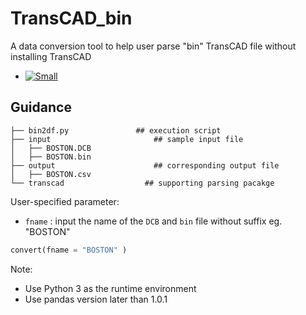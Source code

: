 # TransCAD_bin
A data conversion tool to help user parse "bin" TransCAD file without installing TransCAD

*   [![][001colab]](https://colab.research.google.com/github/jinsanity07git/TransCAD_bin/blob/colab/notebooks/bin2df.ipynb ) 

## Guidance

```
├── bin2df.py 				## execution script
├── input    					## sample input file
│   ├── BOSTON.DCB
│   ├── BOSTON.bin
├── output						## corresponding output file
│   ├── BOSTON.csv 
└── transcad 				  ## supporting parsing pacakge
```

User-specified parameter: 

* `fname` : input the name of the `DCB` and `bin` file without suffix eg. "BOSTON"

```python
convert(fname = "BOSTON" )
```

Note: 

* Use Python 3 as the runtime environment 
* Use pandas version later than 1.0.1

[001colab]: https://img.shields.io/badge/colab-gold "Small"